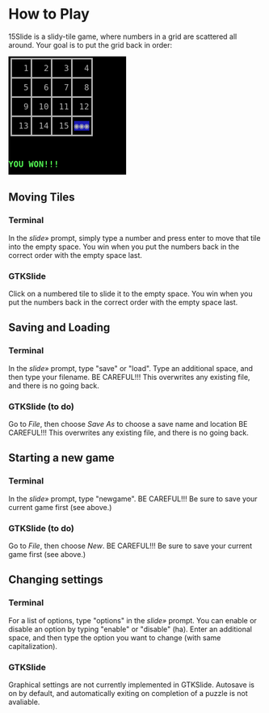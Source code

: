 # How to Play
15Slide is a slidy-tile game, where numbers in a grid are scattered all around. Your goal is to put the grid back in order:

<img src="https://raw.githubusercontent.com/JZJisawesome/15Slide/master/images/15Slide_terminal_won.png" alt="YOU WON!!!"/>

## Moving Tiles
### Terminal
In the _slide»_ prompt, simply type a number and press enter to move that tile into the empty space.
You win when you put the numbers back in the correct order with the empty space last.

### GTKSlide
Click on a numbered tile to slide it to the empty space.
You win when you put the numbers back in the correct order with the empty space last.

## Saving and Loading
### Terminal
In the _slide»_ prompt, type "save" or "load". Type an additional space, and then type your filename.
BE CAREFUL!!! This overwrites any existing file, and there is no going back.

### GTKSlide (to do)
Go to _File_, then choose _Save As_ to choose a save name and location
BE CAREFUL!!! This overwrites any existing file, and there is no going back.

## Starting a new game
### Terminal
In the _slide»_ prompt, type "newgame".
BE CAREFUL!!! Be sure to save your current game first (see above.)

### GTKSlide (to do)
Go to _File_, then choose _New_.
BE CAREFUL!!! Be sure to save your current game first (see above.)

## Changing settings
### Terminal
For a list of options, type "options" in the _slide»_ prompt. You can enable or disable an option by typing "enable" or "disable" (ha). Enter an additional space, and then type the option you want to change (with same capitalization).

### GTKSlide
Graphical settings are not currently implemented in GTKSlide. Autosave is on by default, and automatically exiting on completion of a puzzle is not avaliable.
